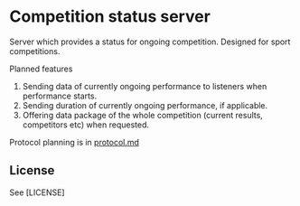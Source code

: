 # Competition status server

Server which provides a status for ongoing competition. Designed for sport competitions.

Planned features

1. Sending data of currently ongoing performance to listeners when performance
starts.
1. Sending duration of currently ongoing performance, if applicable.
1. Offering data package of the whole competition (current results,
competitors etc) when requested.

Protocol planning is in [protocol.md](doc/protocol.md)

## License

See [LICENSE]
